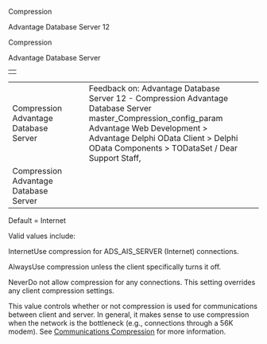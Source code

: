Compression




Advantage Database Server 12  

Compression

Advantage Database Server

|  |
| --- |
|  |

|  |  |  |  |  |
| --- | --- | --- | --- | --- |
| Compression  Advantage Database Server |  |  | Feedback on: Advantage Database Server 12 - Compression Advantage Database Server master\_Compression\_config\_param Advantage Web Development > Advantage Delphi OData Client > Delphi OData Components > TODataSet / Dear Support Staff, |  |
| Compression  Advantage Database Server |  |  |  |  |

Default = Internet

Valid values include:

InternetUse compression for ADS\_AIS\_SERVER (Internet) connections.

AlwaysUse compression unless the client specifically turns it off.

NeverDo not allow compression for any connections. This setting overrides any client compression settings.

This value controls whether or not compression is used for communications between client and server. In general, it makes sense to use compression when the network is the bottleneck (e.g., connections through a 56K modem). See [Communications Compression](master_communications_compression.htm) for more information.